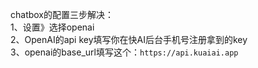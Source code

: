 chatbox的配置三步解决：<br>
1、设置》选择openai <br>
2、OpenAI的api key填写你在快AI后台手机号注册拿到的key <br>
3、openai的base_url填写这个：`https://api.kuaiai.app` <br>
